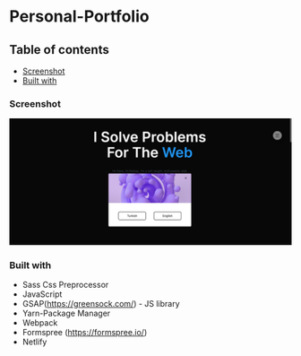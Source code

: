 # Personal-Portfolio


## Table of contents

  - [Screenshot](#screenshot)
  - [Built with](#built-with)


### Screenshot



![](./screenshot/screenshot.jpg)





### Built with

- Sass Css Preprocessor
- JavaScript
- GSAP(https://greensock.com/) - JS library
- Yarn-Package Manager
- Webpack 
- Formspree (https://formspree.io/)
- Netlify


